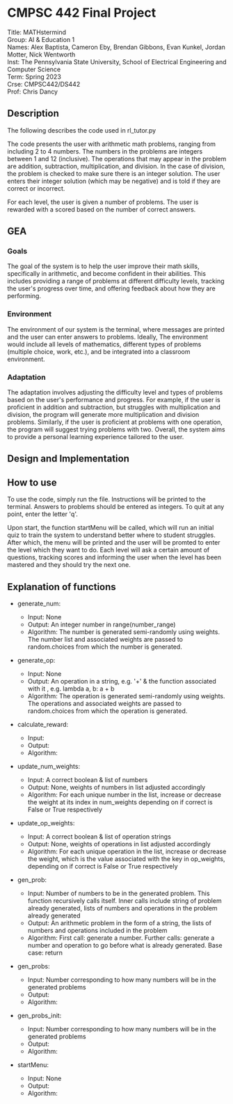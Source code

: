 # CMPSC 442 Final Project

Title: MATHstermind  
Group: AI & Education 1  
Names: Alex Baptista, Cameron Eby, Brendan Gibbons, Evan Kunkel, Jordan Motter, Nick Wentworth  
Inst: The Pennsylvania State University, School of Electrical Engineering and Computer Science  
Term: Spring 2023  
Crse: CMPSC442/DS442  
Prof: Chris Dancy  

## Description

The following describes the code used in rl_tutor.py  

The code presents the user with arithmetic math problems, ranging from including 2 to 4 numbers. The numbers in the problems are integers between 1 and 12 (inclusive). The operations that may appear in the problem are addition, subtraction, multiplication, and division. In the case of division, the problem is checked to make sure there is an integer solution. The user enters their integer solution (which may be negative) and is told if they are correct or incorrect. 

For each level, the user is given a number of problems. The user is rewarded with a scored based on the number of correct answers.

## GEA

### Goals

The goal of the system is to help the user improve their math skills, specifically in arithmetic, and become confident in their abilities. This includes providing a range of problems at different difficulty levels, tracking the user's progress over time, and offering feedback about how they are performing.

### Environment

The environment of our system is the terminal, where messages are printed and the user can enter answers to problems. Ideally, The environment would include all levels of mathematics, different types of problems (multiple choice, work, etc.), and be integrated into a classroom environment. 

### Adaptation

The adaptation involves adjusting the difficulty level and types of problems based on the user's performance and progress. For example, if the user is proficient in addition and subtraction, but struggles with multiplication and division, the program will generate more multiplication and division problems. Similarly, if the user is proficient at problems with one operation, the program will suggest trying problems with two. Overall, the system aims to provide a personal learning experience tailored to the user.

## Design and Implementation

## How to use

To use the code, simply run the file. Instructions will be printed to the terminal. Answers to problems should be entered as integers. To quit at any point, enter the letter 'q'.

Upon start, the function startMenu will be called, which will run an initial quiz to train the system to understand better where to student struggles. After which, the menu will be printed and the user will be promted to enter the level which they want to do. Each level will ask a certain amount of questions, tracking scores and informing the user when the level has been mastered and they should try the next one.

## Explanation of functions 

* generate_num:  
    * Input: None  
    * Output: An integer number in range(number_range)  
    * Algorithm: The number is generated semi-randomly using weights. The number list and associated weights are passed to random.choices from which the number is generated.  

* generate_op:  
    * Input: None  
    * Output: An operation in a string, e.g. '+' & the function associated with it , e.g. lambda a, b: a + b  
    * Algorithm: The operation is generated semi-randomly using weights. The operations and associated weights are passed to random.choices from which the operation is generated.  

* calculate_reward:  
    * Input:  
    * Output:  
    * Algorithm:  

* update_num_weights:  
    * Input: A correct boolean & list of numbers  
    * Output: None, weights of numbers in list adjusted accordingly  
    * Algorithm: For each unique number in the list, increase or decrease the weight at its index in num_weights depending on if correct is False or True respectively  

* update_op_weights:  
    * Input: A correct boolean & list of operation strings  
    * Output: None, weights of operations in list adjusted accordingly  
    * Algorithm: For each unique operation in the list, increase or decrease the weight, which is the value associated with the key in op_weights, depending on if correct is False or True respectively  

* gen_prob:  
    * Input: Number of numbers to be in the generated problem. This function recursively calls itself. Inner calls include string of problem already generated, lists of numbers and operations in the problem already generated  
    * Output: An arithmetic problem in the form of a string, the lists of numbers and operations included in the problem  
    * Algorithm: First call: generate a number. Further calls: generate a number and operation to go before what is already generated. Base case: return    

* gen_probs:  
    * Input: Number corresponding to how many numbers will be in the generated problems  
    * Output:  
    * Algorithm:  

* gen_probs_init:  
    * Input: Number corresponding to how many numbers will be in the generated problems  
    * Output:  
    * Algorithm:  

* startMenu:   
    * Input: None  
    * Output:  
    * Algorithm:  
